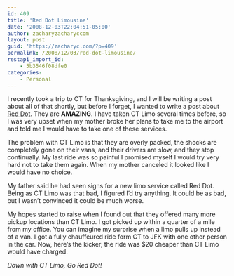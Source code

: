 ```yaml
---
id: 409
title: 'Red Dot Limousine'
date: '2008-12-03T22:04:51-05:00'
author: zacharyzacharyccom
layout: post
guid: 'https://zacharyc.com/?p=409'
permalink: /2008/12/03/red-dot-limousine/
restapi_import_id:
    - 5b3546f08dfe0
categories:
    - Personal
---
```


I recently took a trip to CT for Thanksgiving, and I will be writing a post about all of that shortly, but before I forget, I wanted to write a post about [Red Dot](http://ridethedot.com/). They are **AMAZING**. I have taken CT Limo several times before, so I was very upset when my mother broke her plans to take me to the airport and told me I would have to take one of these services.

The problem with CT Limo is that they are overly packed, the shocks are completely gone on their vans, and their drivers are slow, and they stop continually. My last ride was so painful I promised myself I would try very hard not to take them again. When my mother canceled it looked like I would have no choice.

My father said he had seen signs for a new limo service called Red Dot. Being as CT Limo was that bad, I figured I’d try anything. It could be as bad, but I wasn’t convinced it could be much worse.

My hopes started to raise when I found out that they offered many more pickup locations than CT Limo. I got picked up within a quarter of a mile from my office. You can imagine my surprise when a limo pulls up instead of a van. I got a fully chauffeured ride form CT to JFK with one other person in the car. Now, here’s the kicker, the ride was $20 cheaper than CT Limo would have charged.

*Down with CT Limo, Go Red Dot!*